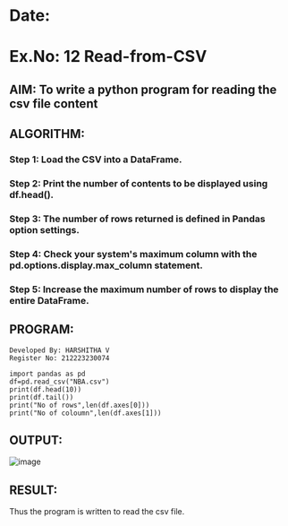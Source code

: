 # Date:
# Ex.No: 12 Read-from-CSV

## AIM: To write a python program for reading the csv file content

## ALGORITHM:
### Step 1: Load the CSV into a DataFrame.
### Step 2: Print the number of contents to be displayed using df.head().
### Step 3: The number of rows returned is defined in Pandas option settings.
### Step 4: Check your system's maximum column with the pd.options.display.max_column statement.
### Step 5: Increase the maximum number of rows to display the entire DataFrame.

## PROGRAM:
```
Developed By: HARSHITHA V
Register No: 212223230074
```
```
import pandas as pd
df=pd.read_csv("NBA.csv")
print(df.head(10))
print(df.tail())
print("No of rows",len(df.axes[0]))
print("No of coloumn",len(df.axes[1]))
```
## OUTPUT:
![image](https://github.com/user-attachments/assets/44484749-8c7f-4f6f-8e5d-aaf1623dab04)


## RESULT: 
Thus the program is written to read the csv file.
